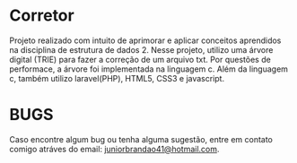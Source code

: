 
# Corretor
Projeto realizado com intuito de aprimorar e aplicar conceitos aprendidos na disciplina de estrutura de dados 2.
Nesse projeto, utilizo uma árvore digital (TRIE) para fazer a correção de um arquivo txt. Por questões de performace, a árvore foi implementada na linguagem c. Além da linguagem c, também utilizo laravel(PHP), HTML5, CSS3 e javascript.

# BUGS
Caso encontre algum bug ou tenha alguma sugestão, entre em contato comigo atráves do email: juniorbrandao41@hotmail.com. 
